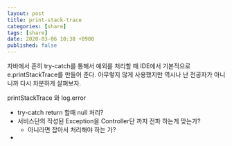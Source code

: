 ```yaml
---
layout: post
title: print-stack-trace
categories: [share]
tags: [share]
date: 2020-03-06 10:38 +0900
published: false
---
```


자바에서 흔히 try-catch를 통해서 예외를 처리할 때 IDE에서 기본적으로 e.printStackTrace를 만들어 준다. 아무렇지 않게 사용했지만 역시나 난 전공자가 아니니까 다시 차분하게 살펴보자.

printStackTrace 와 log.error

- try-catch return 할때 null 처리?
- 서비스단의 작성된 Exception을 Controller단 까지 전파 하는게 맞는가?
  - 아니라면 잡아서 처리해야 하는 가?
-
